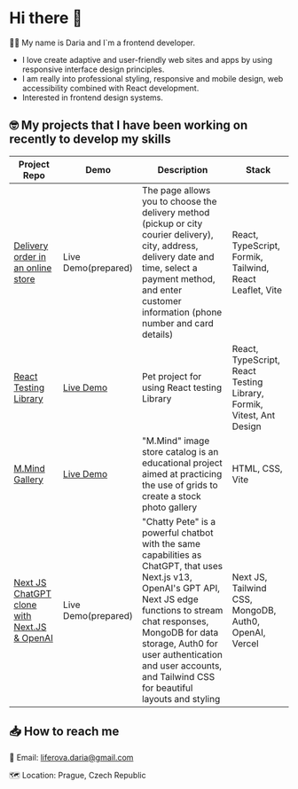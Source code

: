 <!--
**dliferova/dliferova** is a ✨ _special_ ✨ repository because its `README.md` (this file) appears on your GitHub profile.
-->

# Hi there 👋

:woman_technologist: My name is Daria and I`m a frontend developer.

+ I love create adaptive and user-friendly web sites and apps by using responsive interface design principles.
+ I am really into professional styling, responsive and mobile design, web accessibility combined with React development.
+ Interested in frontend design systems.

## :nerd_face: My projects that I have been working on recently to develop my skills
| Project Repo | Demo | Description | Stack
| -- | -- | -- | -- |
| [Delivery order in an online store]() | Live Demo(prepared) | The page allows you to choose the delivery method (pickup or city courier delivery), city, address, delivery date and time, select a payment method, and enter customer information (phone number and card details) | React, TypeScript, Formik, Tailwind, React Leaflet, Vite
| [React Testing Library](https://github.com/dliferova/react-testing-library) | [Live Demo](https://extraordinary-sherbet-c27c60.netlify.app) | Pet project for using React testing Library | React, TypeScript, React Testing Library, Formik, Vitest, Ant Design
| [M.Mind Gallery](https://github.com/dliferova/advanced-grid-case) | [Live Demo](https://main--tubular-hamster-122d12.netlify.app) | "M.Mind" image store catalog is an educational project aimed at practicing the use of grids to create a stock photo gallery | HTML, CSS, Vite
| [Next JS ChatGPT clone with Next.JS & OpenAI](https://github.com/dliferova/nextjs-chatgpt) | Live Demo(prepared) |  "Chatty Pete" is a powerful chatbot with the same capabilities as ChatGPT, that uses Next.js v13, OpenAI's GPT API, Next JS edge functions to stream chat responses, MongoDB for data storage, Auth0 for user authentication and user accounts, and Tailwind CSS for beautiful layouts and styling | Next JS, Tailwind CSS, MongoDB, Auth0, OpenAI, Vercel




## :inbox_tray: How to reach me

:email: Email: liferova.daria@gmail.com

:world_map: Location: Prague, Сzech Republic
